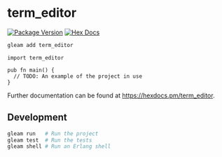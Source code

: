 # term_editor

[![Package Version](https://img.shields.io/hexpm/v/term_editor)](https://hex.pm/packages/term_editor)
[![Hex Docs](https://img.shields.io/badge/hex-docs-ffaff3)](https://hexdocs.pm/term_editor/)

```sh
gleam add term_editor
```
```gleam
import term_editor

pub fn main() {
  // TODO: An example of the project in use
}
```

Further documentation can be found at <https://hexdocs.pm/term_editor>.

## Development

```sh
gleam run   # Run the project
gleam test  # Run the tests
gleam shell # Run an Erlang shell
```

